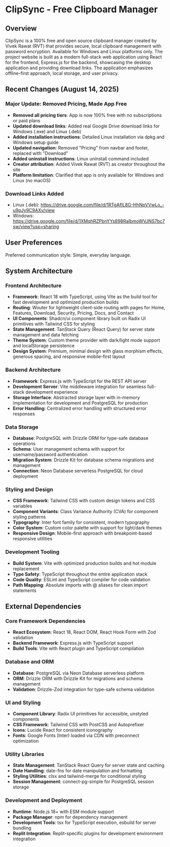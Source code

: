 # ClipSync - Free Clipboard Manager

## Overview

ClipSync is a 100% free and open source clipboard manager created by Vivek Rawat (RVT) that provides secure, local clipboard management with password encryption. Available for Windows and Linux platforms only. The project website is built as a modern full-stack web application using React for the frontend, Express.js for the backend, showcasing the desktop application and providing download links. The application emphasizes offline-first approach, local storage, and user privacy.

## Recent Changes (August 14, 2025)

### Major Update: Removed Pricing, Made App Free
- **Removed all pricing tiers**: App is now 100% free with no subscriptions or paid plans
- **Updated download links**: Added real Google Drive download links for Windows (.exe) and Linux (.deb)
- **Added installation instructions**: Detailed Linux installation via dpkg and Windows setup guide
- **Updated navigation**: Removed "Pricing" from navbar and footer, replaced with "Download"
- **Added uninstall instructions**: Linux uninstall command included
- **Creator attribution**: Added Vivek Rawat (RVT) as creator throughout the site
- **Platform limitation**: Clarified that app is only available for Windows and Linux (no macOS)

### Download Links Added
- Linux (.deb): https://drive.google.com/file/d/1RTgAfIL8G-HhNpVVwLo_-u9pJy9C9AXv/view
- Windows: https://drive.google.com/file/d/1XMqhRZPbnYYs898RalbmoWVJNS7bc7sw/view?usp=sharing

## User Preferences

Preferred communication style: Simple, everyday language.

## System Architecture

### Frontend Architecture
- **Framework**: React 18 with TypeScript, using Vite as the build tool for fast development and optimized production builds
- **Routing**: Wouter for lightweight client-side routing with pages for Home, Features, Download, Security, Pricing, Docs, and Contact
- **UI Components**: Shadcn/ui component library built on Radix UI primitives with Tailwind CSS for styling
- **State Management**: TanStack Query (React Query) for server state management and data fetching
- **Theme System**: Custom theme provider with dark/light mode support and localStorage persistence
- **Design System**: Premium, minimal design with glass morphism effects, generous spacing, and responsive mobile-first layout

### Backend Architecture
- **Framework**: Express.js with TypeScript for the REST API server
- **Development Server**: Vite middleware integration for seamless full-stack development experience
- **Storage Interface**: Abstracted storage layer with in-memory implementation for development and PostgreSQL for production
- **Error Handling**: Centralized error handling with structured error responses

### Data Storage
- **Database**: PostgreSQL with Drizzle ORM for type-safe database operations
- **Schema**: User management schema with support for username/password authentication
- **Migration System**: Drizzle Kit for database schema migrations and management
- **Connection**: Neon Database serverless PostgreSQL for cloud deployment

### Styling and Design
- **CSS Framework**: Tailwind CSS with custom design tokens and CSS variables
- **Component Variants**: Class Variance Authority (CVA) for component styling patterns
- **Typography**: Inter font family for consistent, modern typography
- **Color System**: Custom color palette with support for light/dark themes
- **Responsive Design**: Mobile-first approach with breakpoint-based responsive utilities

### Development Tooling
- **Build System**: Vite with optimized production builds and hot module replacement
- **Type Safety**: TypeScript throughout the entire application stack
- **Code Quality**: ESLint and TypeScript compiler for code validation
- **Path Mapping**: Absolute imports with @ aliases for clean import statements

## External Dependencies

### Core Framework Dependencies
- **React Ecosystem**: React 18, React DOM, React Hook Form with Zod validation
- **Backend Framework**: Express.js with TypeScript support
- **Build Tools**: Vite with React plugin and TypeScript compilation

### Database and ORM
- **Database**: PostgreSQL via Neon Database serverless platform
- **ORM**: Drizzle ORM with Drizzle Kit for migrations and schema management
- **Validation**: Drizzle-Zod integration for type-safe schema validation

### UI and Styling
- **Component Library**: Radix UI primitives for accessible, unstyled components
- **CSS Framework**: Tailwind CSS with PostCSS and Autoprefixer
- **Icons**: Lucide React for consistent iconography
- **Fonts**: Google Fonts (Inter) loaded via CDN with preconnect optimization

### Utility Libraries
- **State Management**: TanStack React Query for server state and caching
- **Date Handling**: date-fns for date manipulation and formatting
- **Styling Utilities**: clsx and tailwind-merge for conditional styling
- **Session Management**: connect-pg-simple for PostgreSQL session storage

### Development and Deployment
- **Runtime**: Node.js 18+ with ESM module support
- **Package Manager**: npm for dependency management
- **Development Tools**: tsx for TypeScript execution, esbuild for server bundling
- **Replit Integration**: Replit-specific plugins for development environment integration